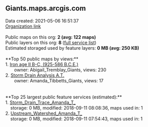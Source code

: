 <h2>Giants.maps.arcgis.com</h2> Data created: 2021-05-06 16:51:37 <br /><a target='new' href='https://Giants.maps.arcgis.com'>Organization link</a><br /><br />Public maps on this org: <b>2 (avg: 122 maps)</b><br />Public layers on this org: <b>8 </b>(<a target='new' href='https://services.arcgis.com/mzSPHqcSdSIWWgMt/ArcGIS/rest/services'>full service list</a>)<br />Estimated storaged used by feature layers: <b>0 MB (avg: 250 KB)</b><br /><br />**Top 50 public maps by views:**<br />  1. <a target='new' href='https://www.arcgis.com/home/item.html?id=1a7d044ef99d425c8163bafba80e1799'>Iron age II B-C, (925-586 B.C.E.)</a> <br />  &nbsp;&nbsp;&nbsp;&nbsp; &nbsp;&nbsp;owner: Abigail_Tremblay_Giants, views: 230<br />  2. <a target='new' href='https://www.arcgis.com/home/item.html?id=f32211cbbfa04f8d80fad271ace30a88'>Storm Drain Analysis A.T.</a> <br />  &nbsp;&nbsp;&nbsp;&nbsp; &nbsp;&nbsp;owner: Amanda_Tibbetts_Giants, views: 17<br /><br /><br />**Top 25 largest public feature services (estimated):**<br /> 1. <a target='new' href='https://www.arcgis.com/home/item.html?id=8d6b3d2b004c4178a280e8c24c2a32e9'>Storm_Drain_Trace_Amanda_T_</a><br /> &nbsp;&nbsp;&nbsp;&nbsp;storage: 0 MB, modified: 2018-09-11 08:08:36, maps used in: 1<br /> 2. <a target='new' href='https://www.arcgis.com/home/item.html?id=98ced8fb22ff4599b239f8c502f12922'>Upstream_Watershed_Amanda_T_</a><br /> &nbsp;&nbsp;&nbsp;&nbsp;storage: 0 MB, modified: 2018-09-11 07:54:43, maps used in: 1<br />